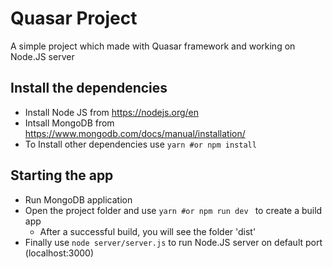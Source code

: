 # Quasar Project
A simple project which made with Quasar framework and working on Node.JS server

## Install the dependencies
- Install Node JS from https://nodejs.org/en
- Intsall MongoDB from https://www.mongodb.com/docs/manual/installation/
- To Install other dependencies use ```yarn #or npm install ```

## Starting the app
- Run MongoDB application
- Open the project folder and use ```yarn #or npm run dev ``` to create a build app
  - After a successful build, you will see the folder 'dist'
- Finally use ```node server/server.js``` to run Node.JS server on default port (localhost:3000)
